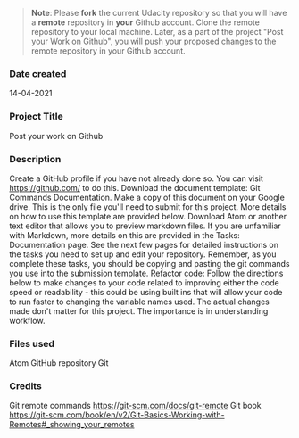 >**Note**: Please **fork** the current Udacity repository so that you will have a **remote** repository in **your** Github account. Clone the remote repository to your local machine. Later, as a part of the project "Post your Work on Github", you will push your proposed changes to the remote repository in your Github account.

### Date created
14-04-2021

### Project Title
 Post your work on Github

### Description
Create a GitHub profile if you have not already done so. You can visit https://github.com/ to do this.
Download the document template: Git Commands Documentation. Make a copy of this document on your Google drive. This is the only file you'll need to submit for this project. More details on how to use this template are provided below.
Download Atom or another text editor that allows you to preview markdown files. If you are unfamiliar with Markdown, more details on this are provided in the Tasks: Documentation page.
See the next few pages for detailed instructions on the tasks you need to set up and edit your repository. Remember, as you complete these tasks, you should be copying and pasting the git commands you use into the submission template.
Refactor code:
Follow the directions below to make changes to your code related to improving either the code speed or readability - this could be using built ins that will allow your code to run faster to changing the variable names used. The actual changes made don't matter for this project. The importance is in understanding workflow.


### Files used
Atom
GitHub repository
Git

### Credits
 Git remote commands https://git-scm.com/docs/git-remote
 Git book https://git-scm.com/book/en/v2/Git-Basics-Working-with-Remotes#_showing_your_remotes
